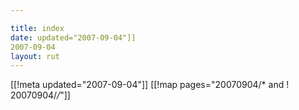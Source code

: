 ```yaml
---

title: index
date: updated="2007-09-04"]]
2007-09-04
layout: rut
---
```


[[!meta updated="2007-09-04"]]
[[!map pages="20070904/* and ! 20070904/*/*"]]
